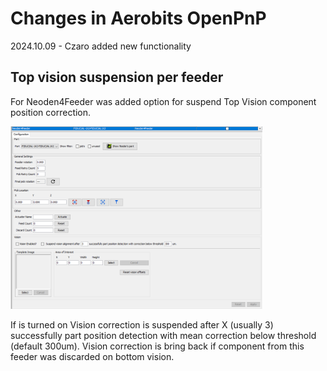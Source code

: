 # Changes in Aerobits OpenPnP

2024.10.09 - Czaro added new functionality

## Top vision suspension per feeder

For Neoden4Feeder was added option for suspend Top Vision component position correction.

<p align="left"><img src="VS.png" width="80%"></p>

If is turned on Vision correction is suspended after X (usually 3) successfully part position detection with mean correction below threshold (default 300um).
Vision correction is bring back if component from this feeder was discarded on bottom vision.
